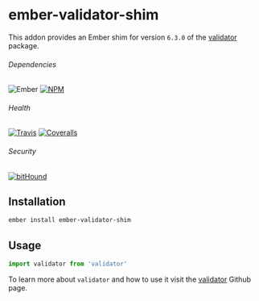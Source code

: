 # ember-validator-shim

This addon provides an Ember shim for version `6.3.0` of the [validator](https://github.com/chriso/validator.js) 
package.

###### Dependencies

![Ember][ember-img]
[![NPM][npm-img]][npm-url]

###### Health

[![Travis][ci-img]][ci-url]
[![Coveralls][cov-img]][cov-url]

###### Security

[![bitHound][bithound-img]][bithound-url]

## Installation

```bash
ember install ember-validator-shim
```


## Usage

```js
import validator from 'validator'
```

To learn more about `validator` and how to use it visit the  [validator](https://github.com/chriso/validator.js) 
Github page.

[bithound-img]: https://www.bithound.io/github/ciena-blueplanet/ember-validator-shim/badges/score.svg "bitHound"
[bithound-url]: https://www.bithound.io/github/ciena-blueplanet/ember-validator-shim

[ember-img]: https://img.shields.io/badge/ember-1.12.2+-orange.svg "Ember 1.12.2+"

[ci-img]: https://img.shields.io/travis/ciena-blueplanet/ember-validator-shim.svg "Travis CI Build Status"
[ci-url]: https://travis-ci.org/ciena-blueplanet/ember-validator-shim

[cov-img]: https://img.shields.io/coveralls/ciena-blueplanet/ember-validator-shim.svg "Coveralls Code Coverage"
[cov-url]: https://coveralls.io/github/ciena-blueplanet/ember-validator-shim

[npm-img]: https://img.shields.io/npm/v/ember-validator-shim.svg "NPM Version"
[npm-url]: https://www.npmjs.com/package/ember-validator-shim
